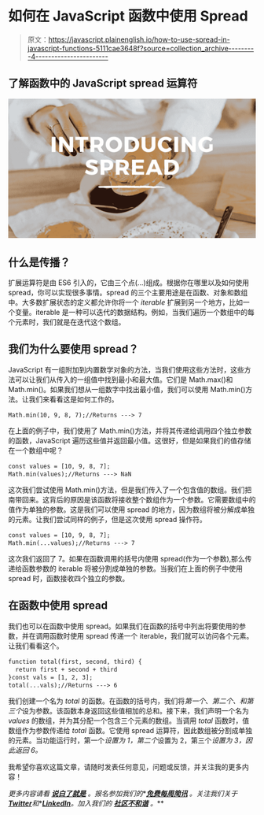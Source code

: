 # 如何在 JavaScript 函数中使用 Spread

> 原文：<https://javascript.plainenglish.io/how-to-use-spread-in-javascript-functions-5111cae3648f?source=collection_archive---------4----------------------->

## 了解函数中的 JavaScript spread 运算符

![](img/d864661cb1013413c62daceb2dac4aa7.png)

## 什么是传播？

扩展运算符是由 ES6 引入的，它由三个点(…)组成。根据你在哪里以及如何使用 spread，你可以实现很多事情。spread 的三个主要用途是在函数、对象和数组中。大多数扩展状态的定义都允许你将一个 *iterable* 扩展到另一个地方，比如一个变量。iterable 是一种可以迭代的数据结构。例如，当我们遍历一个数组中的每个元素时，我们就是在迭代这个数组。

## 我们为什么要使用 spread？

JavaScript 有一组附加到内置数学对象的方法，当我们使用这些方法时，这些方法可以让我们从传入的一组值中找到最小和最大值。它们是 Math.max()和 Math.min()。如果我们想从一组数字中找出最小值，我们可以使用 Math.min()方法。让我们来看看这是如何工作的。

```
Math.min(10, 9, 8, 7);//Returns ---> 7
```

在上面的例子中，我们使用了 Math.min()方法，并将其传递给调用四个独立参数的函数，JavaScript 遍历这些值并返回最小值。这很好，但是如果我们的值存储在一个数组中呢？

```
const values = [10, 9, 8, 7];
Math.min(values);//Returns ---> NaN
```

这次我们尝试使用 Math.min()方法，但是我们传入了一个包含值的数组。我们把南带回来。这背后的原因是该函数将接收整个数组作为一个参数。它需要数组中的值作为单独的参数。这是我们可以使用 spread 的地方，因为数组将被分解成单独的元素。让我们尝试同样的例子，但是这次使用 spread 操作符。

```
const values = [10, 9, 8, 7];
Math.min(...values);//Returns ---> 7
```

这次我们返回了 7。如果在函数调用的括号内使用 spread(作为一个参数),那么传递给函数参数的 iterable 将被分割成单独的参数。当我们在上面的例子中使用 spread 时，函数接收四个独立的参数。

## 在函数中使用 spread

我们也可以在函数中使用 spread。如果我们在函数的括号中列出将要使用的参数，并在调用函数时使用 spread 传递一个 iterable，我们就可以访问各个元素。让我们看看这个。

```
function total(first, second, third) {
  return first + second + third
}const vals = [1, 2, 3];
total(...vals);//Returns ---> 6
```

我们创建一个名为 *total* 的函数。在函数的括号内，我们将*第一个*、*第二个、*和*第三个*设为参数。该函数本身返回这些值相加的总和。接下来，我们声明一个名为 *values* 的数组，并为其分配一个包含三个元素的数组。当调用 *total* 函数时，值数组作为参数传递给 *total* 函数。它使用 spread 运算符，因此数组被分割成单独的元素。当功能运行时，第一个*设置为 1，第二个*设置为 2，第三个*设置为 3，因此返回 6。*

我希望你喜欢这篇文章，请随时发表任何意见，问题或反馈，并关注我的更多内容！

*更多内容请看* [***说白了就是***](https://plainenglish.io/) *。报名参加我们的**[***免费每周简讯***](http://newsletter.plainenglish.io/) *。关注我们关于*[***Twitter***](https://twitter.com/inPlainEngHQ)*和**[***LinkedIn***](https://www.linkedin.com/company/inplainenglish/)*。加入我们的* [***社区不和谐***](https://discord.gg/GtDtUAvyhW) *。***